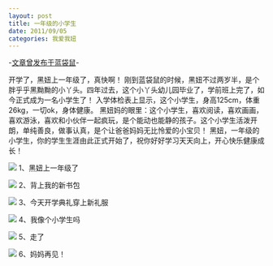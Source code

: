 ```yaml
---
layout: post
title: 一年级的小学生
date: 2011/09/05
categories: 我爱我妞
---
```


-[文章曾发布于蓝袋鼠](http://landaishu.hi2net.com/home/blog_read.asp?id=4175&blogid=100852)-


 开学了，黑妞上一年级了，真快啊！ 
 刚到蓝袋鼠的时候，黑妞不过两岁半，是个胖乎乎黑黝黝的小丫头。四年过去，这个小丫头幼儿园毕业了，学前班上完了，如今正式成为一名小学生了！
 入学体检表上显示，这个小学生，身高125cm，体重26kg，一切ok，身体健康。
 黑妞妈的眼里：这个小学生，喜欢阅读，喜欢画画，喜欢游泳，喜欢和小伙伴一起疯玩，是个能动也能静的孩子。这个小学生活泼开朗，单纯善良，做事认真，是个让爸爸妈妈无比怜爱的小宝贝！
 黑妞，一年级的小学生，你的学生生涯由此正式开始了，祝你好好学习天天向上，开心快乐健康成长！

![](/heiniuniu_uploads/upload20083/201194202945727.jpg)
1、黑妞上一年级了

![](/heiniuniu_uploads/upload20083/201194203159307.jpg)
2、背上我的新书包

![](/heiniuniu_uploads/upload20083/201194203252953.jpg)
3、今天开学典礼穿上新礼服

![](/heiniuniu_uploads/upload20083/201194203057291.jpg)
4、我像个小学生吗

![](/heiniuniu_uploads/upload20083/201194204640707.jpg)
5、走了

![](/heiniuniu_uploads/upload20083/20119420517707.jpg)
6、妈妈再见！